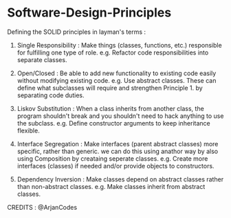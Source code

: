 # Software-Design-Principles


Defining the SOLID principles in layman's terms :

1. Single Responsibility : 
    Make things (classes, functions, etc.) responsible for fulfilling one type of role.
        e.g. Refactor code responsibilities into separate classes.

2. Open/Closed : 
    Be able to add new functionality to existing code easily without modifying existing code.
        e.g. Use abstract classes. These can define what subclasses will require and strengthen Principle 1. by separating code duties.

3. Liskov Substitution : 
    When a class inherits from another class, the program shouldn't break and you shouldn't need to hack anything to use the subclass.
        e.g. Define constructor arguments to keep inheritance flexible.

4. Interface Segregation : 
     Make interfaces (parent abstract classes) more specific, rather than generic.
     we can do this using anathor way by also using Composition by creataing seperate classes.
        e.g. Create more interfaces (classes) if needed and/or provide objects to constructors.

5. Dependency Inversion : 
    Make classes depend on abstract classes rather than non-abstract classes.
        e.g. Make classes inherit from abstract classes.

CREDITS : @ArjanCodes
